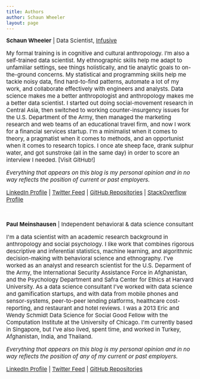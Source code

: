 ```yaml
---
title: Authors
author: Schaun Wheeler
layout: page
---
```

<p style="text-align: left; font-size: 15px;" id="swheeler">
  <strong>Schaun Wheeler</strong> | Data Scientist, <a href="http://infusive.com/">Infusive</a>
</p>

<p style="text-align: left; font-size: 15px;">
  My formal training is in cognitive and cultural anthropology. I’m also a self-trained data scientist. My ethnographic skills help me adapt to unfamiliar settings, see things holistically, and tie analytic goals to on-the-ground concerns. My statistical and programming skills help me tackle noisy data, find hard-to-find patterns, automate a lot of my work, and collaborate effectively with engineers and analysts. Data science makes me a better anthropologist and anthropology makes me a better data scientist. I started out doing social-movement research in Central Asia, then switched to working counter-insurgency issues for the U.S. Department of the Army, then managed the marketing research and web teams of an educational travel firm, and now I work for a financial services startup. I'm a minimalist when it comes to theory, a pragmatist when it comes to methods, and an opportunist when it comes to research topics. I once ate sheep face, drank sulphur water, and got sunstroke (all in the same day) in order to score an interview I needed. [Visit GitHub!]
</p>

<p style="text-align: left; font-size: 15px;">
  <em>Everything that appears on this blog is my personal opinion and in no way reflects the position of current or past employers.</em>
</p>

<p style="text-align: left; font-size: 15px;">
  <a href="http://www.linkedin.com/in/schaunwheeler">LinkedIn Profile</a> | <a href="https://twitter.com/SchaunW">Twitter Feed</a> | <a href="https://github.com/schaunwheeler">GitHub Repositories</a> | <a href="http://stackoverflow.com/users/1829950/schaunw">StackOverflow Profile</a>
</p>

<p style="text-align: left; color: #ffffff;">
  &#8212;&#8211;
</p>

<p style="text-align: left; font-size: 15px;" id="pmeinshausen">
  <strong>Paul Meinshausen</strong> | Independent behavioral & data science consultant
</p>

<p style="text-align: left; font-size: 15px;">
  I'm a data scientist with an academic research background in anthropology and social psychology. I like work that combines rigorous descriptive and inferential statistics, machine learning, and algorithmic decision-making with behavioral science and ethnography. I've worked as an analyst and research scientist for the U.S. Deparment of the Army, the International Security Assistance Force in Afghanistan, and the Psychology Department and Safra Center for Ethics at Harvard University. As a data science consultant I've worked with data science and gamification startups, and with data from mobile phones and sensor-systems, peer-to-peer lending platforms, healthcare cost-reporting, and restaurant and hotel reviews. I was a 2013 Eric and Wendy Schmidt Data Science for Social Good Fellow with the Computation Institute at the University of Chicago. I'm currently based in Singapore, but I've also lived, spent time, and worked in Turkey, Afghanistan, India, and Thailand.
</p>

<p style="text-align: left; font-size: 15px;">
  <em>Everything that appears on this blog is my personal opinion and in no way reflects the position of any of my current or past employers. </em>
</p>

<p style="text-align: left; font-size: 15px;">
  <a href="www.linkedin.com/pub/paul-meinshausen/33/584/83b">LinkedIn Profile</a> | <a   href="https://twitter.com/PMeins">Twitter Feed</a> | <a href="https://github.com/PMeinshausen">GitHub Repositories</a>
</p>

<p style="text-align: left; font-size: 15px;">
